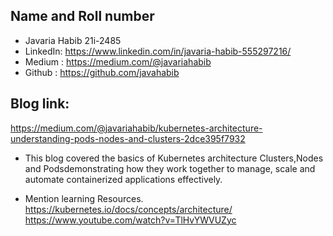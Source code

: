 

## Name and Roll number
- Javaria Habib  21i-2485
- LinkedIn: https://www.linkedin.com/in/javaria-habib-555297216/
- Medium  :  https://medium.com/@javariahabib
- Github  :  https://github.com/javahabib

## Blog link: 
https://medium.com/@javariahabib/kubernetes-architecture-understanding-pods-nodes-and-clusters-2dce395f7932

- This blog covered the basics of Kubernetes architecture Clusters,Nodes and Podsdemonstrating how they work together to manage, scale and automate containerized applications effectively.

- Mention learning Resources. 
https://kubernetes.io/docs/concepts/architecture/
https://www.youtube.com/watch?v=TlHvYWVUZyc



